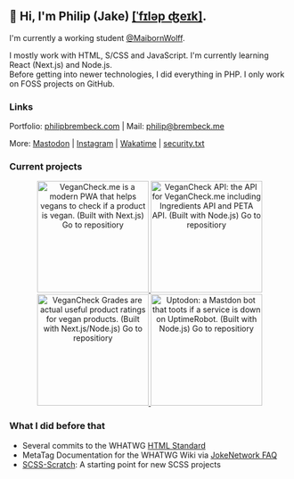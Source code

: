 ## 👋   Hi, I'm Philip (Jake) [[ˈfɪləp ʤeɪk]](https://philipbrembeck.com). 

I'm currently a working student [@MaibornWolff](https://github.com/maibornwolff). 

I mostly work with HTML, S/CSS and JavaScript. I'm currently learning React (Next.js) and Node.js.<br />
Before getting into newer technologies, I did everything in PHP. I only work on FOSS projects on GitHub.

### Links

Portfolio: [philipbrembeck.com](https://philipbrembeck.com) | Mail: <philip@brembeck.me>

More: [Mastodon](https://fosstodon.org/@philipbrembeck) | [Instagram](https://instagram.com/jakesbier) | [Wakatime](https://wakatime.com/@philipbrembeck) | [security.txt](https://cldsi.de/.well-known/security.txt)

### Current projects
<div align="center">
<a href="https://github.com/JokeNetwork/vegancheck.me">
  <picture>
      <source srcset="https://user-images.githubusercontent.com/4144601/221286525-c0248ec0-0190-404f-85f1-00f4d8a3082a.svg" media="(prefers-color-scheme: dark)">
      <img src="https://user-images.githubusercontent.com/4144601/221286529-4a75d8dd-4921-4503-84b2-ce99b0c54557.svg" width="200" alt="VeganCheck.me is a modern PWA that helps vegans to check if a product is vegan. (Built with Next.js) Go to repositiory">
  </picture>
</a>

<a href="https://github.com/JokeNetwork/VeganCheck.me-API">
  <picture>
      <source srcset="https://user-images.githubusercontent.com/4144601/221285716-8a02c714-b420-40d3-8d61-c2bd492b7762.svg" media="(prefers-color-scheme: dark)">
      <img src="https://user-images.githubusercontent.com/4144601/221285718-54713771-8a98-4f07-a917-7142e9e32a45.svg" width="200" alt="VeganCheck API: the API for VeganCheck.me including Ingredients API and PETA API. (Built with Node.js) Go to repositiory">
  </picture>
</a>

<a href="https://github.com/JokeNetwork/VeganCheck-Grades">
  <picture>
      <source srcset="https://user-images.githubusercontent.com/4144601/221302091-c996c8c7-88f3-48ec-826d-c6342f9c8ab6.svg" media="(prefers-color-scheme: dark)">
      <img src="https://user-images.githubusercontent.com/4144601/221302094-4c92b5e8-b1cb-4780-9996-8c1ca93ba42e.svg" width="200" alt="VeganCheck Grades are actual useful product ratings for vegan products. (Built with Next.js/Node.js) Go to repositiory">
  </picture>
</a>

<a href="https://github.com/JokeNetwork/uptodon">
  <picture>
      <source srcset="https://user-images.githubusercontent.com/4144601/221288330-61d5cc0d-de32-4d04-89d7-7debbc497f9e.svg" media="(prefers-color-scheme: dark)">
      <img src="https://user-images.githubusercontent.com/4144601/221288338-d16e68e5-5a91-4e01-a953-f5d764bf4c30.svg" width="200" alt="Uptodon: a Mastdon bot that toots if a service is down on UptimeRobot. (Built with Node.js) Go to repositiory">
  </picture>
</a>
</div>

### What I did before that
* Several commits to the WHATWG [HTML Standard](https://github.com/whatwg/html)
* MetaTag Documentation for the WHATWG Wiki via [JokeNetwork FAQ](https://github.com/JokeNetwork/faq)
* [SCSS-Scratch](https://github.com/JokeNetwork/SCSS-Scratch): A starting point for new SCSS projects 
